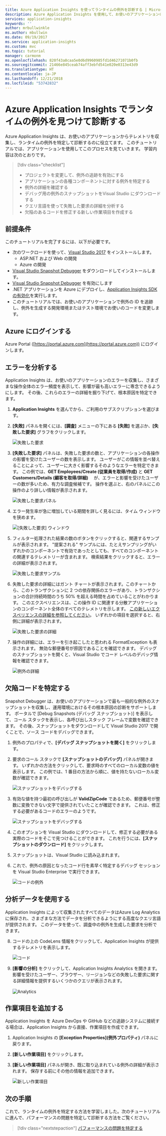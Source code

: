 ```yaml
---
title: Azure Application Insights を使ってランタイムの例外を診断する | Microsoft Docs
description: Azure Application Insights を使用して、お使いのアプリケーションのランタイムの例外を見つけて診断するチュートリアルです。
services: application-insights
keywords: ''
author: mrbullwinkle
ms.author: mbullwin
ms.date: 09/19/2017
ms.service: application-insights
ms.custom: mvc
ms.topic: tutorial
manager: carmonm
ms.openlocfilehash: 820f43a8caa5e0d6d9960985fd1d46271071b0fb
ms.sourcegitcommit: 21466e845ceab74aff3ebfd541e020e0313e43d9
ms.translationtype: HT
ms.contentlocale: ja-JP
ms.lasthandoff: 12/21/2018
ms.locfileid: "53742832"
---
```

# <a name="find-and-diagnose-run-time-exceptions-with-azure-application-insights"></a>Azure Application Insights でランタイムの例外を見つけて診断する

Azure Application Insights は、お使いのアプリケーションからテレメトリを収集し、ランタイムの例外を特定して診断するのに役立てます。  このチュートリアルでは、アプリケーションを使用してこのプロセスを見ていきます。  学習内容は次のとおりです。

> [!div class="checklist"]
> * プロジェクトを変更して、例外の追跡を有効にする
> * アプリケーションの各種コンポーネントに対する例外を特定する
> * 例外の詳細を確認する
> * デバッグ用の例外のスナップショットをVisual Studio にダウンロードする
> * クエリ言語を使って失敗した要求の詳細を分析する
> * 欠陥のあるコードを修正する新しい作業項目を作成する


## <a name="prerequisites"></a>前提条件

このチュートリアルを完了するには、以下が必要です。

- 次のワークロードを使って、[Visual Studio 2017](https://www.visualstudio.com/downloads/) をインストールします。
    - ASP.NET および Web の開発
    - Azure の開発
- [Visual Studio Snapshot Debugger](https://aka.ms/snapshotdebugger) をダウンロードしてインストールします。
- [Visual Studio Snapshot Debugger](https://docs.microsoft.com/azure/application-insights/app-insights-snapshot-debugger) を有効にします
- .NET アプリケーションを Azure にデプロイし、[Application Insights SDK の有効化](../azure-monitor/app/asp-net.md)を実行します。 
- このチュートリアルでは、お使いのアプリケーションで例外の ID を追跡し、例外を生成する開発環境またはテスト環境でお使いのコードを変更します。 

## <a name="log-in-to-azure"></a>Azure にログインする
Azure Portal ([https://portal.azure.com](https://portal.azure.com)) にログインします。


## <a name="analyze-failures"></a>エラーを分析する
Application Insights は、お使いのアプリケーションのエラーを収集し、さまざまな操作全体のエラー頻度を表示して、影響が最も高いエラーに専念できるようにします。  その後、これらのエラーの詳細を掘り下げて、根本原因を特定できます。   

1. **Application Insights** を選んでから、ご利用のサブスクリプションを選びます。  
2. **[失敗]** パネルを開くには、**[調査]** メニューの下にある **[失敗]** を選ぶか、**[失敗した要求]** グラフをクリックします。

    ![失敗した要求](media/app-insights-tutorial-runtime-exceptions/failed-requests.png)

3. **[失敗した要求]** パネルは、失敗した要求の数と、アプリケーションの各操作の影響を受けたユーザーの数を表示します。  ユーザーがこの情報を並べ替えることによって、ユーザーに大きく影響するそのようなエラーを特定できます。  この例では、**GET Employees/Create (従業員を取得/作成)**  と **GET Customers/Details (顧客を取得/詳細)** 　が、エラーと影響を受けたユーザーの数が多いため、有力な調査候補です。  操作を選ぶと、右のパネルにこの操作のより詳しい情報が表示されます。

    ![失敗した要求パネル](media/app-insights-tutorial-runtime-exceptions/failed-requests-blade.png)

4. エラー発生率が急に増加している期間を詳しく見るには、タイム ウィンドウを狭めます。

    ![[失敗した要求] ウィンドウ](media/app-insights-tutorial-runtime-exceptions/failed-requests-window.png)

5. フィルター処理された結果の数のボタンをクリックすると、関連するサンプルが表示されます。 "提案される" サンプルには、たとえサンプリングがいずれかのコンポーネントで有効であったとしても、すべてのコンポーネントの関連するテレメトリーが含まれます。 検索結果をクリックすると、エラーの詳細が表示されます。

    ![失敗した要求サンプル](media/app-insights-tutorial-runtime-exceptions/failed-requests-search.png)

6. 失敗した要求の詳細にはガント チャートが表示されます。このチャートから、このトランザクションに 2 つの依存関係のエラーがあり、トランザクションの合計持続時間のうち 50% を超える時間を占めていることがわかります。 このエクスペリエンスは、この操作 ID に関連する分散アプリケーションのコンポーネント全体のすべてのテレメトリを示します。 [この新しいエクスペリエンスの詳細を参照してください](app-insights-transaction-diagnostics.md)。 いずれかの項目を選択すると、右側に詳細が表示されます。 

    ![失敗した要求の詳細](media/app-insights-tutorial-runtime-exceptions/failed-request-details.png)

7. 操作の詳細には、エラーを引き起こしたと思われる FormatException も表示されます。  無効な郵便番号が原因であることを確認できます。 デバッグのスナップショットを開くと、Visual Studio でコード レベルのデバッグ情報を確認できます。

    ![例外の詳細](media/app-insights-tutorial-runtime-exceptions/failed-requests-exception.png)

## <a name="identify-failing-code"></a>欠陥コードを特定する
Snapshot Debugger は、お使いのアプリケーションで最も一般的な例外のスナップショットを収集し、運用環境におけるその根本原因の診断をサポートします。  ポータルで [Debug Snapshots (デバッグ スナップショット)] を表示して、コール スタックを表示し、各呼び出しスタック フレームで変数を確認できます。 その後、スナップショットをダウンロードして Visual Studio 2017 で開くことで、ソース コードをデバッグできます。

1. 例外のプロパティで、**[デバッグ スナップショットを開く]** をクリックします。
2. 要求のコール スタックで **[スナップショットのデバッグ]** パネルが開きます。  いずれかの方法をクリックして、要求時のすべてのローカル変数の値を表示します。  この例では、1 番目の方法から順に、値を持たないローカル変数が確認できます。

    ![スナップショットをデバッグする](media/app-insights-tutorial-runtime-exceptions/debug-snapshot-01.png)

3. 有効な値を持つ最初の呼び出しが **ValidZipCode** であるため、郵便番号が整数に変換できない文字で提供されていたことが確認できます。  これは、修正する必要があるコードのエラーのようです。

    ![スナップショットをデバッグする](media/app-insights-tutorial-runtime-exceptions/debug-snapshot-02.png)

4. このオプションを Visual Studio にダウンロードして、修正する必要がある実際のコードをそこで見つけることができます。 これを行うには、**[スナップショットのダウンロード]** をクリックします。
5. スナップショットは、Visual Studio に読み込まれます。
6. これで、例外の原因となったコード行を素早く特定するデバッグ セッションを Visual Studio Enterprise で実行できます。

    ![コードの例外](media/app-insights-tutorial-runtime-exceptions/exception-code.png)


## <a name="use-analytics-data"></a>分析データを使用する
Application Insights によって収集されたすべてのデータはAzure Log Analytics に保存され、さまざまな方法でデータを分析できるようにする高度なクエリ言語が提供されます。  このデータを使って、調査中の例外を生成した要求を分析できます。 

8. コードの上の CodeLens 情報をクリックして、Application Insights が提供するテレメトリを表示します。

    ![コード](media/app-insights-tutorial-runtime-exceptions/codelens.png)

9. **[影響の分析]** をクリックして、Application Insights Analytics を開きます。  影響を受けたユーザー、ブラウザー、リージョンなどの失敗した要求に関する詳細情報を提供するいくつかのクエリが表示されます。<br><br>![Analytics](media/app-insights-tutorial-runtime-exceptions/analytics.png)<br>

## <a name="add-work-item"></a>作業項目を追加する
Application Insights を Azure DevOps や GitHub などの追跡システムに接続する場合は、Application Insights から直接、作業項目を作成できます。

1. Application Insights の **[Exception Properties]\(例外プロパティ\)** パネルに戻ります。
2. **[新しい作業項目]** をクリックします。
3. **[新しい作業項目]** パネルが開き、既に取り込まれている例外の詳細が表示されます。  保存する前にその他の情報を追加できます。

    ![新しい作業項目](media/app-insights-tutorial-runtime-exceptions/new-work-item.png)

## <a name="next-steps"></a>次の手順
これで、ランタイムの例外を特定する方法を学習しました。次のチュートリアルに進んで、パフォーマンスの問題を特定して診断する方法をご覧ください。

> [!div class="nextstepaction"]
> [パフォーマンスの問題を特定する](app-insights-tutorial-performance.md)